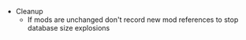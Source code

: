 * Cleanup
  * If mods are unchanged don't record new mod references to stop database size explosions
